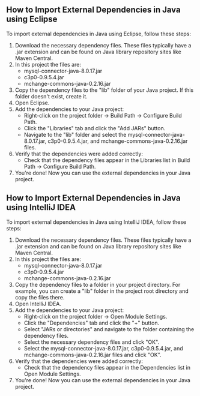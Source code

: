 ## How to Import External Dependencies in Java using Eclipse

To import external dependencies in Java using Eclipse, follow these steps:

1. Download the necessary dependency files. These files typically have a .jar extension and can be found on Java library repository sites like Maven Central.
2. In this project the files are:
   - mysql-connector-java-8.0.17.jar
   - c3p0-0.9.5.4.jar
   - mchange-commons-java-0.2.16.jar
3. Copy the dependency files to the "lib" folder of your Java project. If this folder doesn't exist, create it.
4. Open Eclipse.
5. Add the dependencies to your Java project:
   - Right-click on the project folder -> Build Path -> Configure Build Path.
   - Click the "Libraries" tab and click the "Add JARs" button.
   - Navigate to the "lib" folder and select the mysql-connector-java-8.0.17.jar, c3p0-0.9.5.4.jar, and mchange-commons-java-0.2.16.jar files.
6. Verify that the dependencies were added correctly:
   - Check that the dependency files appear in the Libraries list in Build Path -> Configure Build Path.
7. You're done! Now you can use the external dependencies in your Java project.



## How to Import External Dependencies in Java using IntelliJ IDEA

To import external dependencies in Java using IntelliJ IDEA, follow these steps:

1. Download the necessary dependency files. These files typically have a .jar extension and can be found on Java library repository sites like Maven Central.
2. In this project the files are:
   - mysql-connector-java-8.0.17.jar
   - c3p0-0.9.5.4.jar
   - mchange-commons-java-0.2.16.jar
3. Copy the dependency files to a folder in your project directory. For example, you can create a "lib" folder in the project root directory and copy the files there.
4. Open IntelliJ IDEA.
5. Add the dependencies to your Java project:
   - Right-click on the project folder -> Open Module Settings.
   - Click the "Dependencies" tab and click the "+" button.
   - Select "JARs or directories" and navigate to the folder containing the dependency files.
   - Select the necessary dependency files and click "OK".
   - Select the mysql-connector-java-8.0.17.jar, c3p0-0.9.5.4.jar, and mchange-commons-java-0.2.16.jar files and click "OK".
6. Verify that the dependencies were added correctly:
   - Check that the dependency files appear in the Dependencies list in Open Module Settings.
7. You're done! Now you can use the external dependencies in your Java project.